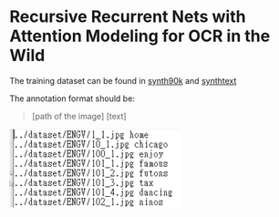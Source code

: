 Recursive Recurrent Nets with Attention Modeling for OCR in the Wild
======================================

The training dataset can be found in [synth90k](https://www.robots.ox.ac.uk/~vgg/data/text/) and [synthtext](http://www.robots.ox.ac.uk/~vgg/data/scenetext/)

The annotation format should be:
>[path of the image] [text]
<div align=left><img width="300" src="https://github.com/R06942112/OCR/blob/master/annotation.png"/></div>




